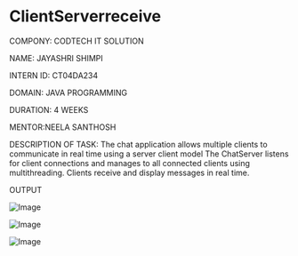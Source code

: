 # ClientServerreceive  

COMPONY: CODTECH IT SOLUTION

NAME: JAYASHRI SHIMPI

INTERN ID: CT04DA234

DOMAIN: JAVA PROGRAMMING

DURATION: 4 WEEKS

MENTOR:NEELA SANTHOSH

DESCRIPTION OF TASK: The chat application allows multiple clients to communicate in real time using a server client model
The ChatServer listens for client connections and manages to all connected clients using multithreading. Clients receive and display messages in real time.

OUTPUT

![Image](https://github.com/user-attachments/assets/9f839597-5d98-4c18-908f-0b432d9e5bf1)

![Image](https://github.com/user-attachments/assets/75e61b60-9ecb-438b-8b75-5bad70103592)

![Image](https://github.com/user-attachments/assets/f5be4543-9057-4139-bba9-e3f070809f01)


